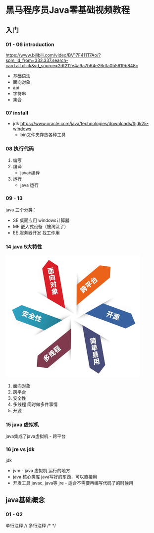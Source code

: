 # 黑马程序员Java零基础视频教程
## 入门
### 01 - 06 introduction
https://www.bilibili.com/video/BV17F411T7Ao/?spm_id_from=333.337.search-card.all.click&vd_source=2df212e4a9a7b64e26dfa0b5619b848c
- 基础语法
- 面向对象
- api
- 字符串
- 集合

### 07 install
- jdk https://www.oracle.com/java/technologies/downloads/#jdk25-windows
  - bin文件夹存放各种工具

### 08 执行代码
1. 编写
2. 编译
   - javac编译
3. 运行
   - java 运行

### 09 - 13
java 三个分类：
- SE 桌面应用 windows计算器
- ME 嵌入式设备（被淘汰了）
- EE 服务器开发 找工作用

### 14 java 5大特性
![img.png](img.png)
1. 面向对象
2. 跨平台
3. 安全性
4. 多线程 同时做多件事情
5. 开源

### 15 java 虚拟机
java集成了java虚拟机 - 跨平台

### 16 jre vs jdk
jdk
- jvm - java 虚拟机 运行的地方
- java 核心类库 java写好的东西，可以直接用
- 开发工具 javac, java等
jre - 适合不需要再编写代码了的时候用

## java基础概念
### 01 - 02
单行注释 //
多行注释 /* */
